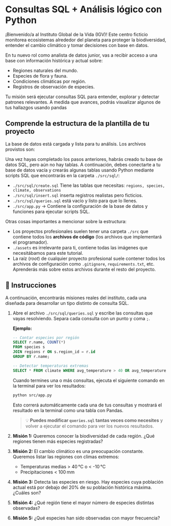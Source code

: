 # Consultas SQL + Análisis lógico con Python

¡Bienvenido/a al Instituto Global de la Vida (IGV)! Este centro ficticio monitorea ecosistemas alrededor del planeta para proteger la biodiversidad, entender el cambio climático y tomar decisiones con base en datos.

En tu nuevo rol como analista de datos junior, vas a recibir acceso a una base con información histórica y actual sobre:

- Regiones naturales del mundo.
- Especies de flora y fauna.
- Condiciones climáticas por región.
- Registros de observación de especies.

Tu misión será ejecutar consultas SQL para entender, explorar y detectar patrones relevantes. A medida que avances, podrás visualizar algunos de tus hallazgos usando pandas


## Comprende la estructura de la plantilla de tu proyecto

La base de datos está cargada y lista para tu análisis. Los archivos provistos son:

Una vez hayas completado los pasos anteriores, habrás creado tu base de datos SQL, pero aún no hay tablas. A continuación, debes conectarte a tu base de datos vacía y crearás algunas tablas usando Python mediante scripts SQL que encontrarás en la carpeta `./src/sql/`:

- `./src/sql/create.sql` Tiene las tablas que necesitas: `regions, species, climate, observations`
- `./src/sql/insert.sql` inserta registros realistas pero ficticios.
- `./src/sql/queries.sql` está vacío y listo para que lo llenes.
- `./src/app.py` → Contiene la configuración de la base de datos y funciones para ejecutar scripts SQL.

Otras cosas importantes a mencionar sobre la estructura:

- Los proyectos profesionales suelen tener una carpeta `./src` que contiene todos los **archivos de código** (los archivos que implementará el programador).
- `./assets` es irrelevante para ti, contiene todas las imágenes que necesitábamos para este tutorial.
- La raíz (*root*) de cualquier proyecto profesional suele contener todos los archivos de configuración como `.gitignore`, `requirements.txt`, etc. Aprenderás más sobre estos archivos durante el resto del proyecto.


## 📝 Instrucciones

A continuación, encontrarás misiones reales del instituto, cada una diseñada para desarrollar un tipo distinto de consulta SQL.

1. Abre el archivo `./src/sql/queries.sql` y escribe las consultas que vayas resolviendo. Separa cada consulta con un punto y coma `;`.

    **Ejemplo:**
    ```sql
    -- Contar especies por región
    SELECT r.name, COUNT(*) 
    FROM species s 
    JOIN regions r ON s.region_id = r.id 
    GROUP BY r.name;

    -- Detectar temperaturas extremas
    SELECT * FROM climate WHERE avg_temperature > 40 OR avg_temperature < -10;
    ```

    Cuando termines una o más consultas, ejecuta el siguiente comando en la terminal para ver los resultados:

    ```bash
    python src/app.py
    ```

    Esto correrá automáticamente cada una de tus consultas y mostrará el resultado en la terminal como una tabla con Pandas.

    > 💡 **Puedes modificar `queries.sql` tantas veces como necesites** y volver a ejecutar el comando para ver los nuevos resultados.


2. **Misión 1:** Queremos conocer la biodiversidad de cada región. ¿Qué regiones tienen más especies registradas?

3. **Misión 2:** El cambio climático es una preocupación constante. Queremos listar las regiones con climas extremos:

    - Temperaturas medias > 40 °C o < -10 °C
    - Precipitaciones < 100 mm

4. **Misión 3:** Detecta las especies en riesgo. Hay especies cuya población actual está por debajo del 20% de su población histórica máxima. ¿Cuáles son?

5. **Misión 4:** ¿Qué región tiene el mayor número de especies distintas observadas?

6. **Misión 5:** ¿Qué especies han sido observadas con mayor frecuencia?


